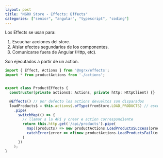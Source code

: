 ```yaml
---
layout: post
title: "NGRX Store - Effects: Effects"
categories: ["senior", "angular", "typescript", "coding"]
---
```


Los Effects se usan para<!--more-->:

1. Escuchar acciones del store.
2. Aíslar efectos segundarios de los componentes.
3. Comunicarse fuera de Angular (Http, etc).

Son ejecutados a partir de un action.

```typescript
import { Effect, Actions } from '@ngrx/effects';
import * from productActions from './actions';


export class ProductEffects {
  constructor(private actions$: Actions, private http: HttpClient) {}

  @Effects() // por defecto los actions devueltos son disparados
  loadProducts$ = this.actions$.ofType(fromStore.LOAD_PRODUCTS) // escuchar los actions del tipo load products
    .pipe(
      switchMap(() => {
        // llamar a la API y crear e action correspondiente
        return this.http.get('/api/products').pipe(
          map((products) => new productActions.LoadProductsSuccess(products)), // si llegan datos, crear el action satisfatorio
          catchError(error => of(new productActions.LoadProductsFail(error)))// devolver el observable con el action de error
        )
      })
    );
}
```
